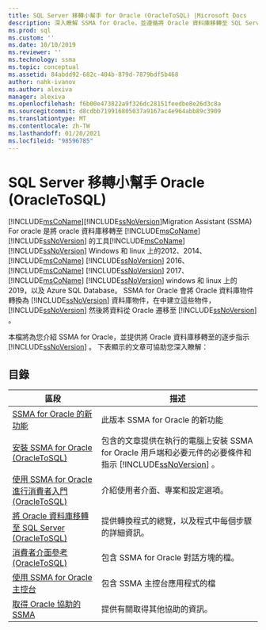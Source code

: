 ```yaml
---
title: SQL Server 移轉小幫手 for Oracle (OracleToSQL) |Microsoft Docs
description: 深入瞭解 SSMA for Oracle，並遵循將 Oracle 資料庫移轉至 SQL Server 的逐步指示。
ms.prod: sql
ms.custom: ''
ms.date: 10/10/2019
ms.reviewer: ''
ms.technology: ssma
ms.topic: conceptual
ms.assetid: 84abdd92-682c-404b-879d-7879bdf5b468
author: nahk-ivanov
ms.author: alexiva
manager: alexiva
ms.openlocfilehash: f6b00e473822a9f326dc28151feedbe8e26d3c8a
ms.sourcegitcommit: d8cdbb719916805037a9167ac4e964abb89c3909
ms.translationtype: MT
ms.contentlocale: zh-TW
ms.lasthandoff: 01/20/2021
ms.locfileid: "98596785"
---
```

# <a name="sql-server-migration-assistant-for-oracle-oracletosql"></a>SQL Server 移轉小幫手 Oracle (OracleToSQL) 
[!INCLUDE[msCoName](../../includes/msconame_md.md)][!INCLUDE[ssNoVersion](../../includes/ssnoversion-md.md)]Migration Assistant (SSMA) For oracle 是將 oracle 資料庫移轉至 [!INCLUDE[msCoName](../../includes/msconame_md.md)] [!INCLUDE[ssNoVersion](../../includes/ssnoversion-md.md)] 的工具[!INCLUDE[msCoName](../../includes/msconame_md.md)] [!INCLUDE[ssNoVersion](../../includes/ssnoversion-md.md)] Windows 和 linux 上的2012、2014、 [!INCLUDE[msCoName](../../includes/msconame_md.md)] [!INCLUDE[ssNoVersion](../../includes/ssnoversion-md.md)] 2016、 [!INCLUDE[msCoName](../../includes/msconame_md.md)] [!INCLUDE[ssNoVersion](../../includes/ssnoversion-md.md)] 2017、 [!INCLUDE[msCoName](../../includes/msconame_md.md)] [!INCLUDE[ssNoVersion](../../includes/ssnoversion-md.md)] windows 和 linux 上的2019，以及 Azure SQL Database。 SSMA for Oracle 會將 Oracle 資料庫物件轉換為 [!INCLUDE[ssNoVersion](../../includes/ssnoversion-md.md)] 資料庫物件，在中建立這些物件， [!INCLUDE[ssNoVersion](../../includes/ssnoversion-md.md)] 然後將資料從 Oracle 遷移至 [!INCLUDE[ssNoVersion](../../includes/ssnoversion-md.md)] 。  
  
本檔將為您介紹 SSMA for Oracle，並提供將 Oracle 資料庫移轉至的逐步指示 [!INCLUDE[ssNoVersion](../../includes/ssnoversion-md.md)] 。 下表顯示的文章可協助您深入瞭解：  
  
## <a name="contents"></a>目錄  
  
|區段|描述|
|-----------|---------------|
|[SSMA for Oracle 的新功能](./what-s-new-in-ssma-for-oracle-oracletosql.md)|此版本 SSMA for Oracle 的新功能|  
|[安裝 SSMA for Oracle &#40;OracleToSQL&#41;](../../ssma/oracle/installing-ssma-for-oracle-oracletosql.md)|包含的文章提供在執行的電腦上安裝 SSMA for Oracle 用戶端和必要元件的必要條件和指示 [!INCLUDE[ssNoVersion](../../includes/ssnoversion-md.md)] 。|  
|[使用 SSMA for Oracle 進行消費者入門 &#40;OracleToSQL&#41;](../../ssma/oracle/getting-started-with-ssma-for-oracle-oracletosql.md)|介紹使用者介面、專案和設定選項。|  
|[將 Oracle 資料庫移轉至 SQL Server &#40;OracleToSQL&#41;](../../ssma/oracle/migrating-oracle-databases-to-sql-server-oracletosql.md)|提供轉換程式的總覽，以及程式中每個步驟的詳細資訊。|  
|[消費者介面參考 &#40;OracleToSQL&#41;](../../ssma/oracle/user-interface-reference-oracletosql.md)|包含 SSMA for Oracle 對話方塊的檔。|  
|[使用 SSMA for Oracle 主控台](working-with-ssma-for-oracle-console-oracletosql.md)|包含 SSMA 主控台應用程式的檔|  
|[取得 Oracle 協助的 SSMA](../sql-server-migration-assistant.md)|提供有關取得其他協助的資訊。|